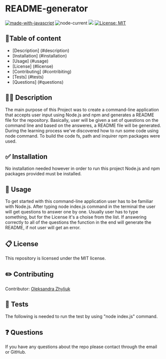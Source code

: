 # README-generator

[![made-with-javascript](https://img.shields.io/badge/Made%20with-JavaScript-1f425f.svg)](https://www.javascript.com)
![node-current](https://img.shields.io/node/v/inquirer?label=Node.js&logo=Node.js.)
![](https://img.shields.io/npm/v/fs?logo=npm)
[![License: MIT](https://img.shields.io/badge/License-MIT-yellow.svg)](https://opensource.org/licenses/MIT)

## 💠Table of content
* [Description] (#description)
* [Installation] (#installation)
* [Usage] (#usage)
* [License] (#license)
* [Contributing] (#contribiting)
* [Tests] (#tests)
* [Questions] (#questions)

## 🏳️‍🌈 Description
The main purpose of this Project was to create a command-line application that accepts user input using Node.js and npm and generates a README file for the repository. Basically, user will be given a set of questions on the command line and based on the answeres, a README file will be generated. During the learning process we've discovered how to run some code using node command. To build the code fs, path and inquirer npm packages were used. 

## ✅ Installation
No installation needed however in order to run this project Node.js and npm packages provided must be installed.

## 🔰 Usage
To get started with this command-line application user has to be familiar with Node.js. After typing node index.js command in the terminal the user will get questions to answer one by one. Usually user has to type something, but for the License it's a choise from the list. If answering correctly to all of the questions the function in the end will generate the README, if not user will get an error.

## 📋 License
​This repository is licensed under the MIT license.

## ✏️ Contributing
Contributor:  [Oleksandra Zhyliuk](https://github.com/SashaK2609)

## 🧪 Tests
The following is needed to run the test by using "node index.js" command.

## ❓ Questions
If you have any questions about the repo please contact through the email or GitHub.








